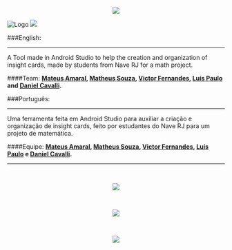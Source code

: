<p align="center">
  <img src="http://i.imgur.com/7E73CgZ.png">
</p>

![Logo](https://img.shields.io/badge/Ins-ighting-blue.svg)
![](https://img.shields.io/badge/Stage-Developing-red.svg)

###English:
__________
A Tool made in Android Studio to help the creation and organization of insight cards, made by students from Nave RJ for a math project.

####Team:
**[Mateus Amaral](https://github.com/gitmateusamaral), [Matheus Souza](https://github.com/mathino), [Victor Fernandes](https://github.com/victorffernandes), [Luís Paulo](https://github.com/lpaulobos) and [Daniel Cavalli](https://github.com/danielcavalli).**

###Português:
__________
Uma ferramenta feita em Android Studio para auxiliar a criação e organização de insight cards, feito por estudantes do Nave RJ para um projeto de matemática.

####Equipe:
**[Mateus Amaral](https://github.com/gitmateusamaral), [Matheus Souza](https://github.com/mathino), [Victor Fernandes](https://github.com/victorffernandes), [Luís Paulo](https://github.com/lpaulobos) e [Daniel Cavalli](https://github.com/danielcavalli).**
__________

</br>
<p align="center">
  <img src="http://i.imgur.com/D4wJu57.png">
</p>
</br>

<p align="center">
  <img src="http://i.imgur.com/zfYLsyl.png">
</p>
</br>

<p align="center">
  <img src="http://i.imgur.com/Kuk2TwF.png">
</p>




